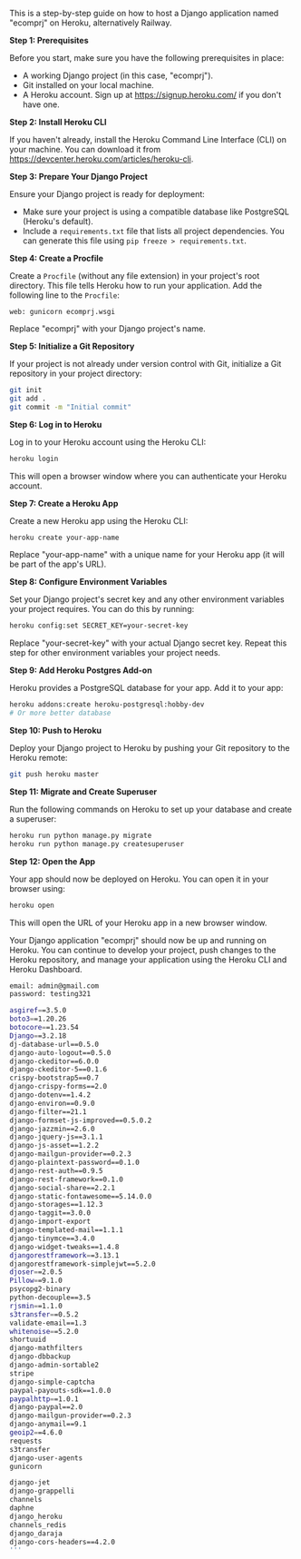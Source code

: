 This is a step-by-step guide on how to host a Django application named "ecomprj" on Heroku, alternatively Railway.

**Step 1: Prerequisites**

Before you start, make sure you have the following prerequisites in place:

- A working Django project (in this case, "ecomprj").
- Git installed on your local machine.
- A Heroku account. Sign up at https://signup.heroku.com/ if you don't have one.

**Step 2: Install Heroku CLI**

If you haven't already, install the Heroku Command Line Interface (CLI) on your machine. You can download it from https://devcenter.heroku.com/articles/heroku-cli.

**Step 3: Prepare Your Django Project**

Ensure your Django project is ready for deployment:

- Make sure your project is using a compatible database like PostgreSQL (Heroku's default).
- Include a `requirements.txt` file that lists all project dependencies. You can generate this file using `pip freeze > requirements.txt`.

**Step 4: Create a Procfile**

Create a `Procfile` (without any file extension) in your project's root directory. This file tells Heroku how to run your application. Add the following line to the `Procfile`:

```
web: gunicorn ecomprj.wsgi
```

Replace "ecomprj" with your Django project's name.

**Step 5: Initialize a Git Repository**

If your project is not already under version control with Git, initialize a Git repository in your project directory:

```bash
git init
git add .
git commit -m "Initial commit"
```

**Step 6: Log in to Heroku**

Log in to your Heroku account using the Heroku CLI:

```bash
heroku login
```

This will open a browser window where you can authenticate your Heroku account.

**Step 7: Create a Heroku App**

Create a new Heroku app using the Heroku CLI:

```bash
heroku create your-app-name
```

Replace "your-app-name" with a unique name for your Heroku app (it will be part of the app's URL).

**Step 8: Configure Environment Variables**

Set your Django project's secret key and any other environment variables your project requires. You can do this by running:

```bash
heroku config:set SECRET_KEY=your-secret-key
```

Replace "your-secret-key" with your actual Django secret key. Repeat this step for other environment variables your project needs.

**Step 9: Add Heroku Postgres Add-on**

Heroku provides a PostgreSQL database for your app. Add it to your app:

```bash
heroku addons:create heroku-postgresql:hobby-dev
# Or more better database
```

**Step 10: Push to Heroku**

Deploy your Django project to Heroku by pushing your Git repository to the Heroku remote:

```bash
git push heroku master
```

**Step 11: Migrate and Create Superuser**

Run the following commands on Heroku to set up your database and create a superuser:

```bash
heroku run python manage.py migrate
heroku run python manage.py createsuperuser
```

**Step 12: Open the App**

Your app should now be deployed on Heroku. You can open it in your browser using:

```bash
heroku open
```

This will open the URL of your Heroku app in a new browser window.

Your Django application "ecomprj" should now be up and running on Heroku. You can continue to develop your project, push changes to the Heroku repository, and manage your application using the Heroku CLI and Heroku Dashboard.







<!-- Admin Login Credentials -->

```bash
email: admin@gmail.com
password: testing321
```




<!-- Required Packages -->
```bash
asgiref==3.5.0
boto3==1.20.26
botocore==1.23.54
Django==3.2.18
dj-database-url==0.5.0
django-auto-logout==0.5.0
django-ckeditor==6.0.0
django-ckeditor-5==0.1.6
crispy-bootstrap5==0.7
django-crispy-forms==2.0
django-dotenv==1.4.2
django-environ==0.9.0
django-filter==21.1
django-formset-js-improved==0.5.0.2
django-jazzmin==2.6.0
django-jquery-js==3.1.1
django-js-asset==1.2.2
django-mailgun-provider==0.2.3
django-plaintext-password==0.1.0
django-rest-auth==0.9.5
django-rest-framework==0.1.0
django-social-share==2.2.1
django-static-fontawesome==5.14.0.0
django-storages==1.12.3
django-taggit==3.0.0
django-import-export
django-templated-mail==1.1.1
django-tinymce==3.4.0
django-widget-tweaks==1.4.8
djangorestframework==3.13.1
djangorestframework-simplejwt==5.2.0
djoser==2.0.5
Pillow==9.1.0
psycopg2-binary
python-decouple==3.5
rjsmin==1.1.0
s3transfer==0.5.2
validate-email==1.3
whitenoise==5.2.0
shortuuid
django-mathfilters
django-dbbackup
django-admin-sortable2
stripe
django-simple-captcha
paypal-payouts-sdk==1.0.0
paypalhttp==1.0.1
django-paypal==2.0
django-mailgun-provider==0.2.3
django-anymail==9.1
geoip2==4.6.0
requests
s3transfer
django-user-agents
gunicorn

django-jet
django-grappelli
channels
daphne
django_heroku
channels_redis
django_daraja
django-cors-headers==4.2.0
'''





